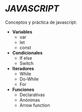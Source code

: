 # *JAVASCRIPT*

Conceptos y práctica de javascript:

  + **Variables**
    + var
    + let
    + const
  + **Condicionales**
    + If else
    + Switch
  + **Iteradores**
    + While
    + Do-While
    + For
  + **Funciones**
    + Declarativas  
    + Anónimas  
    + Arrow function